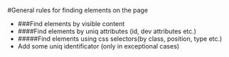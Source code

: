 #General rules for finding elements on the page
 - ###Find elements by visible content
 - ####Find elements by uniq attributes (id, dev attributes etc.)
 - #####Find elements using css selectors(by class, position, type etc.)
 - Add some uniq identificator (only in exceptional cases)
